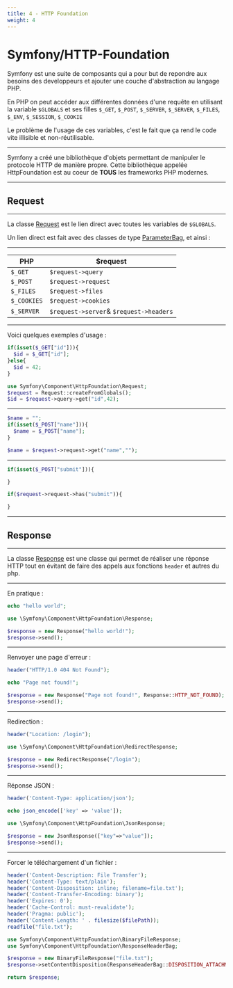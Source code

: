 ```yaml
---
title: 4 - HTTP Foundation
weight: 4
---
```

# Symfony/HTTP-Foundation

Symfony est une suite de composants qui a pour but de repondre aux besoins des developpeurs et ajouter une couche d'abstraction au langage PHP.

En PHP on peut accéder aux différentes données d'une requête en utilisant la variable `$GLOBALS` et ses filles `$_GET`, `$_POST`, `$_SERVER`, `$_SERVER`, `$_FILES`, `$_ENV`, `$_SESSION`, `$_COOKIE`

Le problème de l'usage de ces variables, c'est le fait que ça rend le code vite illisible et non-réutilisable. 

---
Symfony a créé une bibliothèque d'objets permettant de manipuler le protocole HTTP de manière propre. Cette bibliothèque appelée HttpFoundation est au coeur de **TOUS** les frameworks PHP modernes.

----

## Request

---

La classe [Request](https://api.symfony.com/5.0/Symfony/Component/HttpFoundation/Request.html) est le lien direct avec toutes les variables de `$GLOBALS`.

Un lien direct est fait avec des classes de type [ParameterBag](https://api.symfony.com/5.0/Symfony/Component/HttpFoundation/ParameterBag.html), et ainsi :

---


| PHP | $request |
| --- | --- |
| `$_GET` | `$request->query` |
| `$_POST` | `$request->request` |
| `$_FILES` | `$request->files` |
| `$_COOKIES` | `$request->cookies` |
| `$_SERVER` | `$request->server`& `$request->headers`  |

---

Voici quelques exemples d'usage : 

```php
if(isset($_GET["id"])){
  $id = $_GET["id"];
}else{
  $id = 42;
}
```
```php
use Symfony\Component\HttpFoundation\Request;
$request = Request::createFromGlobals();
$id = $request->query->get("id",42);
```

---

```php
$name = "";
if(isset($_POST["name"])){
  $name = $_POST["name"];
}
```
```php
$name = $request->request->get("name","");
```

---

```php
if(isset($_POST["submit"])){

}
```
```php
if($request->request->has("submit")){

}
```

----

## Response

---

La classe [Response](https://api.symfony.com/5.0/Symfony/Component/HttpFoundation/Response.html) est une classe qui permet de réaliser une réponse HTTP tout en évitant de faire des appels aux fonctions `header` et autres du php.

---

En pratique :

```php
echo "hello world";
```
```php
use \Symfony\Component\HttpFoundation\Response;

$response = new Response("hello world!");
$response->send();
```

---
Renvoyer une page d'erreur :
```php
header("HTTP/1.0 404 Not Found");

echo "Page not found!";
```
```php
$response = new Response("Page not found!", Response::HTTP_NOT_FOUND);
$response->send();
```

---

Redirection :
```php
header("Location: /login");
```
```php
use \Symfony\Component\HttpFoundation\RedirectResponse;

$response = new RedirectResponse("/login");
$response->send();
```

---

Réponse JSON :
```php
header('Content-Type: application/json');

echo json_encode(['key' => 'value']);
```
```php
use \Symfony\Component\HttpFoundation\JsonResponse;

$response = new JsonResponse(["key"=>"value"]);
$response->send();
```

---

Forcer le téléchargement d'un fichier :

```php
header('Content-Description: File Transfer');
header('Content-Type: text/plain');
header('Content-Disposition: inline; filename=file.txt');
header('Content-Transfer-Encoding: binary');
header('Expires: 0');
header('Cache-Control: must-revalidate');
header('Pragma: public');
header('Content-Length: ' . filesize($filePath));
readfile("file.txt");
```
```php
use Symfony\Component\HttpFoundation\BinaryFileResponse;
use Symfony\Component\HttpFoundation\ResponseHeaderBag;

$response = new BinaryFileResponse("file.txt");
$response->setContentDisposition(ResponseHeaderBag::DISPOSITION_ATTACHMENT);

return $response;
```
